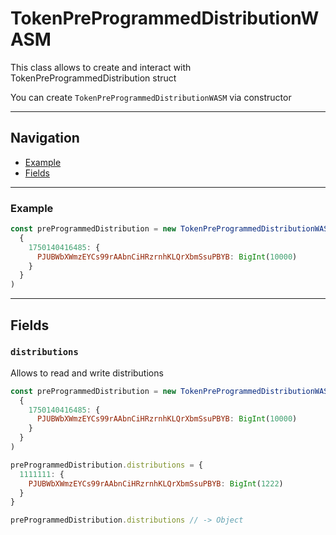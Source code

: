 # TokenPreProgrammedDistributionWASM

This class allows to create and interact with TokenPreProgrammedDistribution struct

You can create `TokenPreProgrammedDistributionWASM` via constructor

___

## Navigation

- [Example](#Example)
- [Fields](#fields)

___

### Example

```js
const preProgrammedDistribution = new TokenPreProgrammedDistributionWASM(
  {
    1750140416485: {
      PJUBWbXWmzEYCs99rAAbnCiHRzrnhKLQrXbmSsuPBYB: BigInt(10000)
    }
  }
)
```

___

## Fields

### `distributions`

Allows to read and write distributions

```js
const preProgrammedDistribution = new TokenPreProgrammedDistributionWASM(
  {
    1750140416485: {
      PJUBWbXWmzEYCs99rAAbnCiHRzrnhKLQrXbmSsuPBYB: BigInt(10000)
    }
  }
)

preProgrammedDistribution.distributions = {
  1111111: {
    PJUBWbXWmzEYCs99rAAbnCiHRzrnhKLQrXbmSsuPBYB: BigInt(1222)
  }
}

preProgrammedDistribution.distributions // -> Object
```